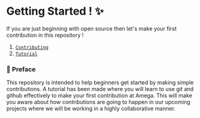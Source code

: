 # Getting Started ! :sparkles:

If you are just beginning with open source then let's make your first contribution in this repository !

1. [`Contributing`](https://github.com/paraspatle-jpg/starter/blob/main/CONTRIBUTING.md)
2. [`Tutorial`](https://github.com/paraspatle-jpg/starter/blob/main/TUTORIAL.md)

### :page_with_curl: Preface

This repository is intended to help beginners get started by making simple contributions.
A tutorial has been made where you will learn to use git and github effectively to make your first contribution at Amega. This will make you aware about
how contributions are going to happen in our upcoming projects where we will be working in a highly collaborative manner.
